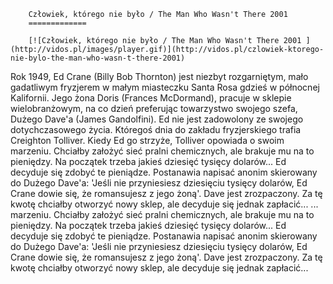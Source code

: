
        Człowiek, którego nie było / The Man Who Wasn't There 2001 
        =============
        
        [![Człowiek, którego nie było / The Man Who Wasn't There 2001 ](http://vidos.pl/images/player.gif)](http://vidos.pl/czlowiek-ktorego-nie-bylo-the-man-who-wasn-t-there-2001)
        
        
 Rok 1949, Ed Crane (Billy Bob Thornton) jest niezbyt rozgarniętym, mało gadatliwym fryzjerem w małym miasteczku Santa Rosa gdzieś w północnej Kalifornii. Jego żona Doris (Frances McDormand), pracuje w sklepie wielobranżowym, na co dzień preferując towarzystwo swojego szefa, Dużego Dave'a (James Gandolfini). Ed nie jest zadowolony ze swojego dotychczasowego życia. Któregoś dnia do zakładu fryzjerskiego trafia Creighton Tolliver. Kiedy Ed go strzyże, Tolliver opowiada o swoim marzeniu. Chciałby założyć sieć pralni chemicznych, ale brakuje mu na to pieniędzy. Na początek trzeba jakieś dziesięć tysięcy dolarów... Ed decyduje się zdobyć te pieniądze. Postanawia napisać anonim skierowany do Dużego Dave'a: 'Jeśli nie przyniesiesz dziesięciu tysięcy dolarów, Ed Crane dowie się, że romansujesz z jego żoną'. Dave jest zrozpaczony. Za tę kwotę chciałby otworzyć nowy sklep, ale decyduje się jednak zapłacić...   ... marzeniu. Chciałby założyć sieć pralni chemicznych, ale brakuje mu na to pieniędzy. Na początek trzeba jakieś dziesięć tysięcy dolarów... Ed decyduje się zdobyć te pieniądze. Postanawia napisać anonim skierowany do Dużego Dave'a: 'Jeśli nie przyniesiesz dziesięciu tysięcy dolarów, Ed Crane dowie się, że romansujesz z jego żoną'. Dave jest zrozpaczony. Za tę kwotę chciałby otworzyć nowy sklep, ale decyduje się jednak zapłacić...
    